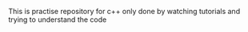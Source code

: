  This is practise repository for c++ only done by watching tutorials and trying to understand the code
